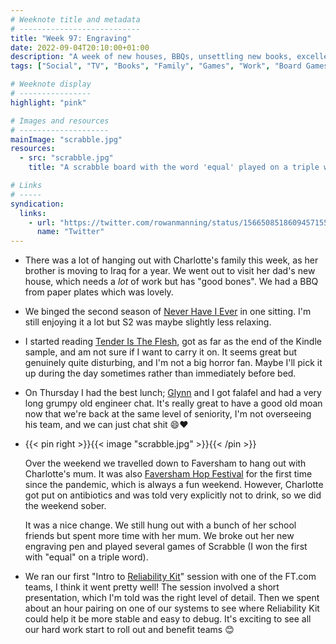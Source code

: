 ```yaml
---
# Weeknote title and metadata
# ---------------------------
title: "Week 97: Engraving"
date: 2022-09-04T20:10:00+01:00
description: "A week of new houses, BBQs, unsettling new books, excellent lunches, sober beer festivals, scrabble, and running workshops."
tags: ["Social", "TV", "Books", "Family", "Games", "Work", "Board Games", "Never Have I Ever", "Scrabble", "Hop Festival"]

# Weeknote display
# ----------------
highlight: "pink"

# Images and resources
# --------------------
mainImage: "scrabble.jpg"
resources:
  - src: "scrabble.jpg"
    title: "A scrabble board with the word 'equal' played on a triple word score"

# Links
# -----
syndication:
  links:
    - url: "https://twitter.com/rowanmanning/status/1566508518609457155"
      name: "Twitter"
---
```


  * There was a lot of hanging out with Charlotte's family this week, as her brother is moving to Iraq for a year. We went out to visit her dad's new house, which needs a _lot_ of work but has "good bones". We had a BBQ from paper plates which was lovely.

  * We binged the second season of [Never Have I Ever](https://en.wikipedia.org/wiki/Never_Have_I_Ever_(TV_series)) in one sitting. I'm still enjoying it a lot but S2 was maybe slightly less relaxing.

  * I started reading [Tender Is The Flesh](https://www.goodreads.com/book/show/49090884-tender-is-the-flesh), got as far as the end of the Kindle sample, and am not sure if I want to carry it on. It seems great but genuinely quite disturbing, and I'm not a big horror fan. Maybe I'll pick it up during the day sometimes rather than immediately before bed.

  * On Thursday I had the best lunch; [Glynn](http://www.glynnphillips.co.uk/) and I got falafel and had a very long grumpy old engineer chat. It's really great to have a good old moan now that we're back at the same level of seniority, I'm not overseeing his team, and we can just chat shit :smile::heart:

  * {{< pin right >}}{{< image "scrabble.jpg" >}}{{< /pin >}}
  
    Over the weekend we travelled down to Faversham to hang out with Charlotte's mum. It was also [Faversham Hop Festival](https://www.favershamhopfestival.org/) for the first time since the pandemic, which is always a fun weekend. However, Charlotte got put on antibiotics and was told very explicitly not to drink, so we did the weekend sober.
  
    It was a nice change. We still hung out with a bunch of her school friends but spent more time with her mum. We broke out her new engraving pen and played several games of Scrabble (I won the first with "equal" on a triple word).

  * We ran our first "Intro to [Reliability Kit](https://github.com/financial-Times/dotcom-reliability-kit#readme)" session with one of the FT.com teams, I think it went pretty well! The session involved a short presentation, which I'm told was the right level of detail. Then we spent about an hour pairing on one of our systems to see where Reliability Kit could help it be more stable and easy to debug. It's exciting to see all our hard work start to roll out and benefit teams 😊
